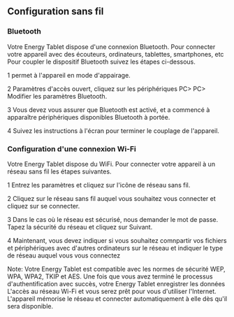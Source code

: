 ## Configuration sans fil

### Bluetooth

Votre Energy Tablet dispose d'une connexion Bluetooth. Pour connecter votre appareil avec des écouteurs, ordinateurs, tablettes, smartphones, etc Pour coupler le dispositif Bluetooth suivez les étapes ci-dessous. 

1 permet à l'appareil en mode d'appairage. 

2 Paramètres d'accès ouvert, cliquez sur les périphériques PC> PC> Modifier les paramètres Bluetooth. 

3 Vous devez vous assurer que Bluetooth est activé, et a commencé à apparaître périphériques disponibles Bluetooth à portée. 

4 Suivez les instructions à l'écran pour terminer le couplage de l'appareil. 



### Configuration d'une connexion Wi-Fi 

Votre Energy Tablet dispose du WiFi. Pour connecter votre appareil à un réseau sans fil les étapes suivantes. 

1 Entrez les paramètres et cliquez sur l'icône de réseau sans fil. 

2 Cliquez sur le réseau sans fil auquel vous souhaitez vous connecter et cliquez sur se connecter. 

3 Dans le cas où le réseau est sécurisé, nous demander le mot de passe. Tapez la sécurité du réseau et cliquez sur Suivant. 

4 Maintenant, vous devez indiquer si vous souhaitez comnpartir vos fichiers et périphériques avec d'autres ordinateurs sur le réseau et indiquer le type de réseau auquel vous vous connectez 

Note: Votre Energy Tablet est compatible avec les normes de sécurité WEP, WPA, WPA2, TKIP et 
AES. Une fois que vous avez terminé le processus d'authentification avec succès, votre Energy Tablet enregistrer les données 
L'accès au réseau Wi-Fi et vous serez prêt pour vous d'utiliser l'Internet. L'appareil mémorise le réseau et 
connecter automatiquement à elle dès qu'il sera disponible. 
